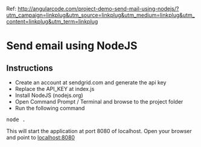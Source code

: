 Ref:
http://angularcode.com/project-demo-send-mail-using-nodejs/?utm_campaign=linkplug&utm_source=linkplug&utm_medium=linkplug&utm_content=linkplug&utm_term=linkplug


# Send email using NodeJS

## Instructions
+ Create an account at sendgrid.com and generate the api key
+ Replace the API_KEY at index.js
+ Install NodeJS (nodejs.org)
+ Open Command Prompt / Terminal and browse to the project folder
+ Run the following command
<pre>
node .
</pre>

This will start the application at port 8080 of localhost.
Open your browser and point to <a href="http://localhost:8080">localhost:8080</a>
